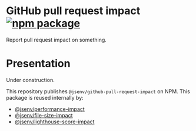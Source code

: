 # GitHub pull request impact [![npm package](https://img.shields.io/npm/v/@jsenv/github-pull-request-impact.svg?logo=npm&label=package)](https://www.npmjs.com/package/@jsenv/github-pull-request-impact)

Report pull request impact on something.

# Presentation

Under construction.

This repository publishes `@jsenv/github-pull-request-impact` on NPM. This package is reused internally by:

- [@jsenv/performance-impact](../jsenv-performance-impact)
- [@jsenv/file-size-impact](../jsenv-file-size-impact)
- [@jsenv/lighthouse-score-impact](../jsenv-performance-impact)
